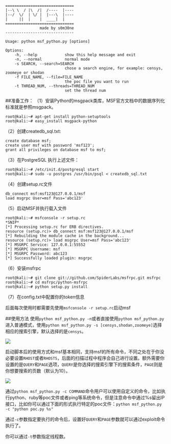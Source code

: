     ==============================
    |--\ \  / |\  /|  /----  |----
    |--/  \/  | \/ |  |---\  |----
    |     ||  |    |  ____|  |
    ==============================
                   made by s0m30ne
    ------------------------------

    Usage: python msf_python.py [options] 

    Options:  
        -h, --help            show this help message and exit  
        -n, --normal          normal mode  
        -s SEARCH, --search=SEARCH  
                              chose a search engine, for example: censys, zoomeye or shodan  
        -f FILE_NAME, --file=FILE_NAME  
                              the poc file you want to run  
        -t THREAD_NUM, --threads=THREAD_NUM  
                              set the thread num

##准备工作：
（1）安装Python的msgpack类库，MSF官方文档中的数据序列化标准就是参照msgpack。

    root@kali:~# apt-get install python-setuptools
    root@kali:~# easy_install msgpack-python
 
（2）创建createdb_sql.txt:

    create database msf;
    create user msf with password 'msf123';
    grant all privileges on database msf to msf;
 
（3）在PostgreSQL 执行上述文件：

    root@kali:~# /etc/init.d/postgresql start
    root@kali:~# sudo -u postgres /usr/bin/psql < createdb_sql.txt
 
（4）创建setup.rc文件

    db_connect msf:msf123@127.0.0.1/msf
    load msgrpc User=msf Pass='abc123'
 
（5）启动MSF并执行载入文件

    root@kali:~# msfconsole -r setup.rc
    *SNIP*
    [*] Processing setup.rc for ERB directives.
    resource (setup.rc)> db_connect msf:msf123@127.0.0.1/msf
    [*] Rebuilding the module cache in the background...
    resource (setup.rc)> load msgrpc User=msf Pass='abc123'
    [*] MSGRPC Service: 127.0.0.1:55552
    [*] MSGRPC Username: msf
    [*] MSGRPC Password: abc123
    [*] Successfully loaded plugin: msgrpc
 
（6）安装msfrpc

    root@kali:~# git clone git://github.com/SpiderLabs/msfrpc.git msfrpc
    root@kali:~# cd msfrpc/python-msfrpc
    root@kali:~# python setup.py install

（7）在config.txt中配置你的token信息

后面每次使用时都需要先使用`msfconsole -r setup.rc`启动msf

##使用方法
使用`python msf_python.py -n`或者直接使用`python msf_python.py`进入普通模式，使用`python msf_python.py -s [censys,shodan,zoomeye]`选择相应的搜索引擎，默认选择的是`censys`。

![](http://7xp22c.com1.z0.glb.clouddn.com/welcome.PNG)

启动脚本后的使用方式和msf基本相同，支持msf的所有命令，不同之处在于你没必要设置`RHOST`或者`RHOSTS`，后面的扫描过程中程序会自己进行设置。额外需要你设置的是`QUERY`和`PAGE`选项，`QUERY`是你选择的搜索引擎下的搜索条件，`PAGE`则是你想要搜索的页数（默认为10）。

![](http://7xp22c.com1.z0.glb.clouddn.com/options.PNG)

通过`python msf_python.py -c COMMAND`命令用户可以使用自定义的命令，比如执行python、ruby等poc文件或者ping等系统命令，但是注意命令中通过%s留出IP接口，比如你可以通过下面的形式执行特定的poc文件：`python msf_python.py -c "python poc.py %s"`

通过`-c`参数指定要执行的命令后，设置好`QUERY`和`PAGE`参数就可以通过exploit命令执行了。

你可以通过`-t`参数指定线程数。